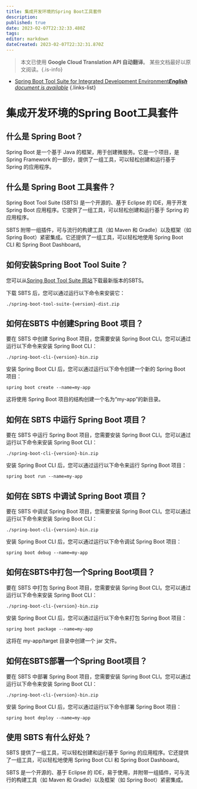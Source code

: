 ```yaml
---
title: 集成开发环境的Spring Boot工具套件
description: 
published: true
date: 2023-02-07T22:32:33.480Z
tags: 
editor: markdown
dateCreated: 2023-02-07T22:32:31.870Z
---
```


> 本文已使用 **Google Cloud Translation API 自动翻译**。
某些文档最好以原文阅读。{.is-info}



- [Spring Boot Tool Suite for Integrated Development Environment***English** document is available*](/en/Knowledge-base/Spring-Boot/spring-boot-tool-suite-for-integrated-development-environment)
{.links-list}


# 集成开发环境的Spring Boot工具套件

## 什么是 Spring Boot？

Spring Boot 是一个基于 Java 的框架，用于创建微服务。它是一个项目，是 Spring Framework 的一部分，提供了一组工具，可以轻松创建和运行基于 Spring 的应用程序。

## 什么是 Spring Boot 工具套件？

Spring Boot Tool Suite (SBTS) 是一个开源的、基于 Eclipse 的 IDE，用于开发 Spring Boot 应用程序。它提供了一组工具，可以轻松创建和运行基于 Spring 的应用程序。

SBTS 附带一组插件，可与流行的构建工具（如 Maven 和 Gradle）以及框架（如 Spring Boot）紧密集成。它还提供了一组工具，可以轻松地使用 Spring Boot CLI 和 Spring Boot Dashboard。

## 如何安装Spring Boot Tool Suite？

您可以从[Spring Boot Tool Suite 网站](https://spring.io/tools)下载最新版本的SBTS。

下载 SBTS 后，您可以通过运行以下命令来安装它：

```
./spring-boot-tool-suite-{version}-dist.zip
```

## 如何在SBTS 中创建Spring Boot 项目？

要在 SBTS 中创建 Spring Boot 项目，您需要安装 Spring Boot CLI。您可以通过运行以下命令来安装 Spring Boot CLI：

```
./spring-boot-cli-{version}-bin.zip
```

安装 Spring Boot CLI 后，您可以通过运行以下命令创建一个新的 Spring Boot 项目：

```
spring boot create --name=my-app
```

这将使用 Spring Boot 项目的结构创建一个名为“my-app”的新目录。

## 如何在 SBTS 中运行 Spring Boot 项目？

要在 SBTS 中运行 Spring Boot 项目，您需要安装 Spring Boot CLI。您可以通过运行以下命令来安装 Spring Boot CLI：

```
./spring-boot-cli-{version}-bin.zip
```

安装 Spring Boot CLI 后，您可以通过运行以下命令来运行 Spring Boot 项目：

```
spring boot run --name=my-app
```

## 如何在 SBTS 中调试 Spring Boot 项目？

要在 SBTS 中调试 Spring Boot 项目，您需要安装 Spring Boot CLI。您可以通过运行以下命令来安装 Spring Boot CLI：

```
./spring-boot-cli-{version}-bin.zip
```

安装 Spring Boot CLI 后，您可以通过运行以下命令调试 Spring Boot 项目：

```
spring boot debug --name=my-app
```

## 如何在SBTS中打包一个Spring Boot项目？

要在 SBTS 中打包 Spring Boot 项目，您需要安装 Spring Boot CLI。您可以通过运行以下命令来安装 Spring Boot CLI：

```
./spring-boot-cli-{version}-bin.zip
```

安装 Spring Boot CLI 后，您可以通过运行以下命令来打包 Spring Boot 项目：

```
spring boot package --name=my-app
```

这将在 my-app/target 目录中创建一个 jar 文件。

## 如何在SBTS部署一个Spring Boot项目？

要在 SBTS 中部署 Spring Boot 项目，您需要安装 Spring Boot CLI。您可以通过运行以下命令来安装 Spring Boot CLI：

```
./spring-boot-cli-{version}-bin.zip
```

安装 Spring Boot CLI 后，您可以通过运行以下命令部署 Spring Boot 项目：

```
spring boot deploy --name=my-app
```

## 使用 SBTS 有什么好处？

SBTS 提供了一组工具，可以轻松创建和运行基于 Spring 的应用程序。它还提供了一组工具，可以轻松地使用 Spring Boot CLI 和 Spring Boot Dashboard。

SBTS 是一个开源的、基于 Eclipse 的 IDE，易于使用，并附带一组插件，可与流行的构建工具（如 Maven 和 Gradle）以及框架（如 Spring Boot）紧密集成。